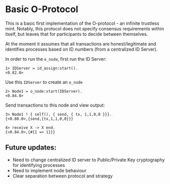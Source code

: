 # Basic O-Protocol

This is a basic first implementation of the O-protocol - an infinite trustless mint. Notably, this protocol does not specify consensus requirements within itself, but leaves that for participants to decide between themselves.

At the moment it assumes that all transactions are honest/legitimate and identifies processes based on ID numbers (from a centralized ID Server). 

In order to run the `o_node`, first run the ID Server:
```
1> IDServer = id_assign:start().
<0.82.0>
``` 

Use this `IDServer` to create an `o_node`

```
2> Node1 = o_node:start(IDServer).
<0.84.0>
```

Send transactions to this node and view output:

```
3> Node1 ! { self(), { send, { tx, 1,1,0,0 }}}.
{<0.80.0>,{send,{tx,1,1,0,0}}}

4> receive X -> X end.
{<0.84.0>,{#{1 => 1}}}

```

## Future updates:

- Need to change centralized ID server to Public/Private Key cryptography for identifying processes
- Need to implement node behaviour
- Clear separation between protocol and strategy
